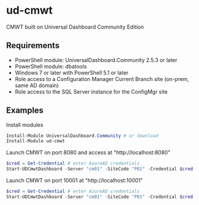 # ud-cmwt

CMWT built on Universal Dashboard Community Edition

## Requirements

* PowerShell module: UniversalDashboard.Community 2.5.3 or later
* PowerShell module: dbatools
* Windows 7 or later with PowerShell 5.1 or later
* Role access to a Configuration Manager Current Branch site (on-prem, same AD domain)
* Role access to the SQL Server instance for the ConfigMgr site

## Examples

Install modules

```powershell
Install-Module UniversalDashboard.Community # or download
Install-Module ud-cmwt
```

Launch CMWT on port 8080 and access at "http://localhost:8080"

```powershell
$cred = Get-Credential # enter AzureAD credentials
Start-UDCmwtDashboard -Server "cm01" -SiteCode "P01" -Credential $cred
```

Launch CMWT on port 10001 at "http://localhost:10001"

```powershell
$cred = Get-Credential # enter AzureAD credentials
Start-UDCmwtDashboard -Server "cm01" -SiteCode "P01" -Credential $cred -Port 10001
```
